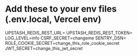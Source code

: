 # Add these to your env files (.env.local, Vercel env)
UPSTASH_REDIS_REST_URL=
UPSTASH_REDIS_REST_TOKEN=
LOG_LEVEL=info
CSRF_SECRET=changeme
SENTRY_DSN=
ROLE_COOKIE_SECRET=change_this_role_cookie_secret
JWT_SECRET=change_this_jwt_secret
